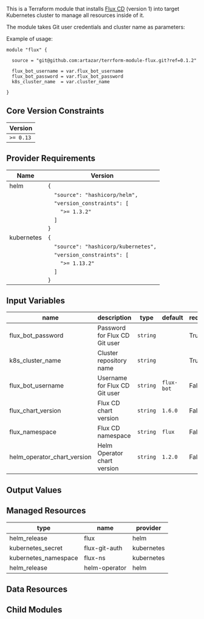 This is a Terraform module that installs [Flux CD](https://fluxcd.io/) (version 1) into target Kubernetes cluster to manage all resources inside of it.

The module takes Git user credentials and cluster name as parameters:

Example of usage:

    module "flux" {

      source = "git@github.com:artazar/terrform-module-flux.git?ref=0.1.2"

      flux_bot_username = var.flux_bot_username
      flux_bot_password = var.flux_bot_password
      k8s_cluster_name  = var.cluster_name

    }




## Core Version Constraints

| Version   |
|-----------|
| `>= 0.13` |

## Provider Requirements

| Name       | Version                               |
|------------|---------------------------------------|
| helm       | `{`                                   |
|            | `  "source": "hashicorp/helm",`       |
|            | `  "version_constraints": [`          |
|            | `    ">= 1.3.2"`                      |
|            | `  ]`                                 |
|            | `}`                                   |
| kubernetes | `{`                                   |
|            | `  "source": "hashicorp/kubernetes",` |
|            | `  "version_constraints": [`          |
|            | `    ">= 1.13.2"`                     |
|            | `  ]`                                 |
|            | `}`                                   |

## Input Variables

| name                           | description                   | type     | default    | required |
|--------------------------------|-------------------------------|----------|------------|----------|
| flux\_bot\_password            | Password for Flux CD Git user | `string` |            | True     |
| k8s\_cluster\_name             | Cluster repository name       | `string` |            | True     |
| flux\_bot\_username            | Username for Flux CD Git user | `string` | `flux-bot` | False    |
| flux\_chart\_version           | Flux CD chart version         | `string` | `1.6.0`    | False    |
| flux\_namespace                | Flux CD namespace             | `string` | `flux`     | False    |
| helm\_operator\_chart\_version | Helm Operator chart version   | `string` | `1.2.0`    | False    |

## Output Values


## Managed Resources

| type                  | name            | provider   |
|-----------------------|-----------------|------------|
| helm\_release         | flux            | helm       |
| kubernetes\_secret    | flux\-git\-auth | kubernetes |
| kubernetes\_namespace | flux\-ns        | kubernetes |
| helm\_release         | helm\-operator  | helm       |

## Data Resources


## Child Modules
